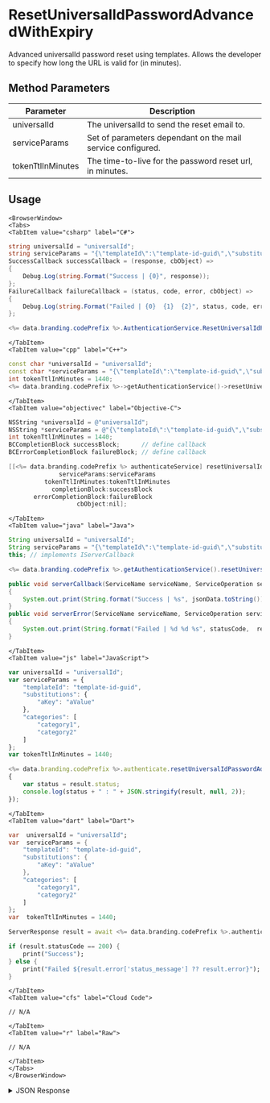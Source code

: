 # ResetUniversalIdPasswordAdvancedWithExpiry

Advanced universalId password reset using templates. Allows the developer to specify how long the URL is valid for (in minutes).

<PartialServop service_name="authenticationV2" operation_name="RESET_UNIVERSAL_ID_PASSWORD_ADVANCED_WITH_EXPIRY" />

## Method Parameters

| Parameter         | Description                                                 |
| ----------------- | ----------------------------------------------------------- |
| universalId       | The universalId to send the reset email to.                 |
| serviceParams     | Set of parameters dependant on the mail service configured. |
| tokenTtlInMinutes | The time-to-live for the password reset url, in minutes.    |

## Usage

```mdx-code-block
<BrowserWindow>
<Tabs>
<TabItem value="csharp" label="C#">
```

```csharp
string universalId = "universalId";
string serviceParams = "{\"templateId\":\"template-id-guid\",\"substitutions\":{\"aKey\":\"aValue\"},\"categories\":[\"category1\",\"category2\"]}";
SuccessCallback successCallback = (response, cbObject) =>
{
    Debug.Log(string.Format("Success | {0}", response));
};
FailureCallback failureCallback = (status, code, error, cbObject) =>
{
    Debug.Log(string.Format("Failed | {0}  {1}  {2}", status, code, error));
};

<%= data.branding.codePrefix %>.AuthenticationService.ResetUniversalIdPasswordAdvancedWithExpiry(universalId, serviceParams, tokenTtlInMinutes, successCallback, failureCallback);
```

```mdx-code-block
</TabItem>
<TabItem value="cpp" label="C++">
```

```cpp
const char *universalId = "universalId";
const char *serviceParams = "{\"templateId\":\"template-id-guid\",\"substitutions\":{\"aKey\":\"aValue\"},\"categories\":[\"category1\",\"category2\"]}";
int tokenTtlInMinutes = 1440;
<%= data.branding.codePrefix %>->getAuthenticationService()->resetUniversalIdPasswordAdvancedWithExpiry(universalId, serviceParams, tokenTtlInMinutes, this);
```

```mdx-code-block
</TabItem>
<TabItem value="objectivec" label="Objective-C">
```

```objectivec
NSString *universalId = @"universalId";
NSString *serviceParams = @"{\"templateId\":\"template-id-guid\",\"substitutions\":{\"aKey\":\"aValue\"},\"categories\":[\"category1\",\"category2\"]}";
int tokenTtlInMinutes = 1440;
BCCompletionBlock successBlock;      // define callback
BCErrorCompletionBlock failureBlock; // define callback

[[<%= data.branding.codePrefix %> authenticateService] resetUniversalIdPasswordAdvancedWithExpiry:universalId
              serviceParams:serviceParams
          tokenTtlInMinutes:tokenTtlInMinutes
            completionBlock:successBlock
       errorCompletionBlock:failureBlock
                   cbObject:nil];
```

```mdx-code-block
</TabItem>
<TabItem value="java" label="Java">
```

```java
String universalId = "universalId";
String serviceParams = "{\"templateId\":\"template-id-guid\",\"substitutions\":{\"aKey\":\"aValue\"},\"categories\":[\"category1\",\"category2\"]}";
this; // implements IServerCallback

<%= data.branding.codePrefix %>.getAuthenticationService().resetUniversalIdPasswordAdvancedWithExpiry(universalId, serviceParams, tokenTtlInMinutes, this);

public void serverCallback(ServiceName serviceName, ServiceOperation serviceOperation, JSONObject jsonData)
{
    System.out.print(String.format("Success | %s", jsonData.toString()));
}
public void serverError(ServiceName serviceName, ServiceOperation serviceOperation, int statusCode, int reasonCode, String jsonError)
{
    System.out.print(String.format("Failed | %d %d %s", statusCode,  reasonCode, jsonError.toString()));
}
```

```mdx-code-block
</TabItem>
<TabItem value="js" label="JavaScript">
```

```javascript
var universalId = "universalId";
var serviceParams = {
    "templateId": "template-id-guid",
    "substitutions": {
        "aKey": "aValue"
    },
    "categories": [
        "category1",
        "category2"
    ]
};
var tokenTtlInMinutes = 1440;

<%= data.branding.codePrefix %>.authenticate.resetUniversalIdPasswordAdvancedWithExpiry(universalId, serviceParams, tokenTtlInMinutes, result =>
{
	var status = result.status;
	console.log(status + " : " + JSON.stringify(result, null, 2));
});
```

```mdx-code-block
</TabItem>
<TabItem value="dart" label="Dart">
```

```dart
var  universalId = "universalId";
var  serviceParams = {
    "templateId": "template-id-guid",
    "substitutions": {
        "aKey": "aValue"
    },
    "categories": [
        "category1",
        "category2"
    ]
};
var  tokenTtlInMinutes = 1440;

ServerResponse result = await <%= data.branding.codePrefix %>.authenticationV2Service.resetUniversalIdPasswordAdvancedWithExpiry(universalId:universalId, serviceParams:serviceParams, tokenTtlInMinutes:tokenTtlInMinutes);

if (result.statusCode == 200) {
    print("Success");
} else {
    print("Failed ${result.error['status_message'] ?? result.error}");
}
```

```mdx-code-block
</TabItem>
<TabItem value="cfs" label="Cloud Code">
```

```cfscript
// N/A
```

```mdx-code-block
</TabItem>
<TabItem value="r" label="Raw">
```

```cfscript
// N/A
```

```mdx-code-block
</TabItem>
</Tabs>
</BrowserWindow>
```

<details>
<summary>JSON Response</summary>

```json
{
    "status": 200,
    "data": null
}
```

</details>
